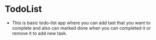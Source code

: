 # TodoList
- This is basic todo-list app where you can add tast that you want to complete and also can marked done when you can completed it or remove it to add new task.
